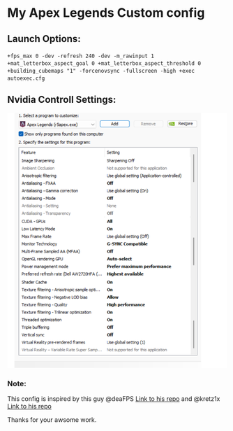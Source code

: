 # My Apex Legends Custom config

## Launch Options:

`+fps_max 0 -dev -refresh 240 -dev -m_rawinput 1 +mat_letterbox_aspect_goal 0 +mat_letterbox_aspect_threshold 0 +building_cubemaps "1" -forcenovsync -fullscreen -high +exec autoexec.cfg`

## Nvidia Controll Settings:

![NC-Settings](assets/NC-Settings.png)

### Note:

This config is inspired by this guy @deaFPS [Link to his repo](https://github.com/deaFPS/apex-configs-by-deafps) and @kretz1x [Link to his repo](https://github.com/kretz1xD/Apex-Legends-Tweaks)

Thanks for your awsome work.
